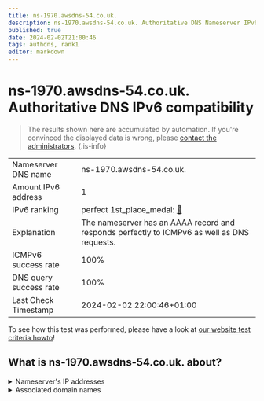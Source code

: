 ```yaml
---
title: ns-1970.awsdns-54.co.uk.
description: ns-1970.awsdns-54.co.uk. Authoritative DNS Nameserver IPv6 compatibility
published: true
date: 2024-02-02T21:00:46
tags: authdns, rank1
editor: markdown
---
```


# ns-1970.awsdns-54.co.uk. Authoritative DNS IPv6 compatibility

> The results shown here are accumulated by automation. If you're convinced the displayed data is wrong, please [contact the administrators](/howto/chat). 
{.is-info}




|   |   |
| - | - |
| Nameserver DNS name | ns-1970.awsdns-54.co.uk.
| Amount IPv6 address | 1
| IPv6 ranking | perfect 1st_place_medal: [🔗](/howto/ranking) |
| Explanation | The nameserver has an AAAA record and responds perfectly to ICMPv6 as well as DNS requests. |
| ICMPv6 success rate | 100%|
| DNS query success rate | 100% |
| Last Check Timestamp | 2024-02-02 22:00:46+01:00 |

To see how this test was performed, please have a look at [our website test criteria howto](/howto/testcriteria/authdns)!


## What is ns-1970.awsdns-54.co.uk. about?




<details>
<summary>Nameserver's IP addresses</summary>

2600:9000:5307:b200::1

</details>



<details>
<summary>Associated domain names</summary>

global.honda

</details>
